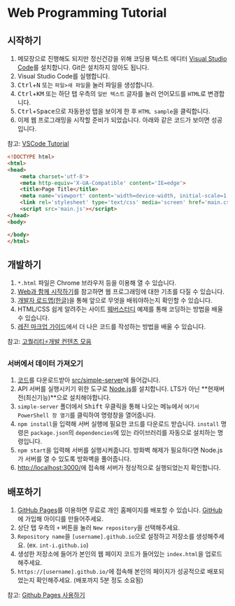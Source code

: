 # Web Programming Tutorial

## 시작하기

1. 메모장으로 진행해도 되지만 정신건강을 위해 코딩용 텍스트 에디터 [Visual Studio Code](https://code.visualstudio.com/)를 설치합니다. Git은 설치하지 않아도 됩니다.
2. Visual Studio Code를 실행합니다.
3. <kbd>Ctrl</kbd>+<kbd>N</kbd> 또는 `파일>새 파일`을 눌러 파일을 생성합니다.
4. <kbd>Ctrl</kbd>+<kbd>K</kbd><kbd>M</kbd> 또는 하단 탭 우측의 `일반 텍스트` 글자를 눌러 언어모드를 `HTML`로 변경합니다.
5. <kbd>Ctrl</kbd>+<kbd>Space</kbd>으로 자동완성 탭을 보이게 한 후 `HTML sample`을 클릭합니다.
6. 이제 웹 프로그래밍을 시작할 준비가 되었습니다. 아래와 같은 코드가 보이면 성공입니다.

참고: [VSCode Tutorial](https://demun.github.io/vscode-tutorial/)

```html
<!DOCTYPE html>
<html>
<head>
    <meta charset='utf-8'>
    <meta http-equiv='X-UA-Compatible' content='IE=edge'>
    <title>Page Title</title>
    <meta name='viewport' content='width=device-width, initial-scale=1'>
    <link rel='stylesheet' type='text/css' media='screen' href='main.css'>
    <script src='main.js'></script>
</head>
<body>

</body>
</html>
```

## 개발하기

1. `*.html` 파일은 Chrome 브라우저 등을 이용해 열 수 있습니다.
2. [Web과 함께 시작하기](https://developer.mozilla.org/ko/docs/Learn/Getting_started_with_the_web)를 참고하면 웹 프로그래밍에 대한 기초를 다질 수 있습니다.
3. [개발자 로드맵(한글)](https://github.com/devJang/developer-roadmap)을 통해 앞으로 무엇을 배워야하는지 확인할 수 있습니다.
4. HTML/CSS 쉽게 알려주는 사이트 [웨버스터디](http://webberstudy.com/) 예제를 통해 코딩하는 방법을 배울 수 있습니다.
5. [레진 마크업 가이드](https://github.com/lezhin/markup-guide)에서 더 나은 코드를 작성하는 방법을 배울 수 있습니다.

참고: [고퀄리티⚡️개발 컨텐츠 모음](https://github.com/Integerous/goQuality-dev-contents#웹-관련)

### 서버에서 데이터 가져오기

1. [코드](https://github.com/int-i/web-programming-tutorial/archive/master.zip)를 다운로드받아 [src/simple-server](./src/simple-server/)에 들어갑니다.
2. API 서버를 실행시키기 위한 도구로 [Node.js](https://nodejs.org/ko/)를 설치합니다. LTS가 아닌 **현재버전(최신기능)**으로 설치해야합니다.
3. `simple-server` 폴더에서 <kbd>Shift</kbd> 우클릭을 통해 나오는 메뉴에서 `여기서 PowerShell 창 열기`를 클릭하여 명령창을 열어줍니다.
4. `npm install`을 입력해 서버 실행에 필요한 코드를 다운로드 받습니다. `install` 명령은 `package.json`의 `dependencies`에 있는 라이브러리를 자동으로 설치하는 명령입니다.
5. `npm start`을 입력해 서버를 실행시켜줍니다. 방화벽 해제가 필요하다면 Node.js가 서버를 열 수 있도록 방화벽을 풀어줍니다.
6. [http://localhost:3000/](http://localhost:3000/)에 접속해 서버가 정상적으로 실행되었는지 확인합니다.

## 배포하기

1. [GitHub Pages](https://pages.github.com/)를 이용하면 무료로 개인 홈페이지를 배포할 수 있습니다. [GitHub](https://github.com/)에 가입해 아이디를 만들어주세요.
2. 상단 탭 우측의 `+` 버튼을 눌러 `New repository`을 선택해주세요.
3. `Repository name`을 `[username].github.io`으로 설정하고 저장소를 생성해주세요. (ex. `int-i.github.io`)
4. 생성한 저장소에 들어가 본인의 웹 페이지 코드가 들어있는 `index.html`을 업로드해주세요.
5. `https://[username].github.io/`에 접속해 본인의 페이지가 성공적으로 배포되었는지 확인해주세요. (배포까지 5분 정도 소요됨)

참고: [Github Pages 사용하기](https://mygumi.tistory.com/285)
